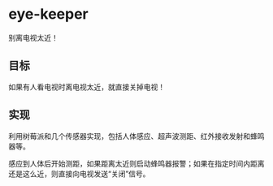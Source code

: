 # eye-keeper
别离电视太近！

## 目标

如果有人看电视时离电视太近，就直接关掉电视！

## 实现

利用树莓派和几个传感器实现，包括人体感应、超声波测距、红外接收发射和蜂鸣器等。

感应到人体后开始测距，如果距离太近则启动蜂鸣器报警；如果在指定时间内距离还是这么近，则直接向电视发送“关闭”信号。

